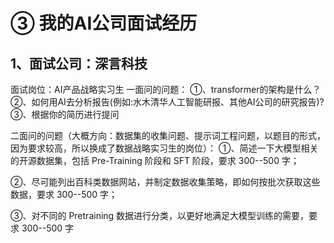 # ③ 我的AI公司面试经历

## 1、面试公司：深言科技

面试岗位：AI产品战略实习生
一面问的问题：
①、transformer的架构是什么？
②、如何用AI去分析报告(例如:水木清华人工智能研报、其他AI公司的研究报告)?
③、根据你的简历进行提问

二面问的问题（大概方向：数据集的收集问题、提示词工程问题，以题目的形式，因为要求较高，所以换成了数据战略实习生的岗位）：
①、简述一下大模型相关的开源数据集，包括 Pre-Training 阶段和 SFT 阶段，要求 300--500 字；

②、尽可能列出百科类数据网站，并制定数据收集策略，即如何按批次获取这些数据，要求 300--500 字；

③、对不同的 Pretraining 数据进行分类，以更好地满足大模型训练的需要，要求 300--500 字
